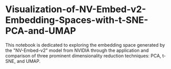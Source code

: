 # Visualization-of-NV-Embed-v2-Embedding-Spaces-with-t-SNE-PCA-and-UMAP
This notebook is dedicated to exploring the embedding space generated by the "NV-Embed-v2" model from NVIDIA through the application and comparison of three prominent dimensionality reduction techniques: PCA, t-SNE, and UMAP.
